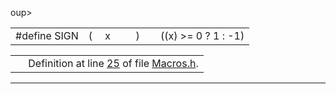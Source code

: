 oup>
<col style="width: 100%" />
</colgroup>
<tbody>
<tr>
<td class="mdRow"><table data-cellpadding="0" data-cellspacing="0" data-border="0">
<tbody>
<tr>
<td class="md" data-nowrap="" data-valign="top">#define SIGN</td>
<td class="md" data-valign="top">( </td>
<td class="md" data-nowrap="" data-valign="top">x </td>
<td class="mdname1" data-valign="top" data-nowrap=""></td>
<td class="md" data-valign="top"> ) </td>
<td class="md" data-nowrap="">   ((x) &gt;= 0 ? 1 : -1)</td>
</tr>
</tbody>
</table></td>
</tr>
</tbody>
</table>

|  |  |
|----|----|
|   | Definition at line <a href="Macros_8h-source.md#l00025" class="el">25</a> of file <a href="Macros_8h-source.md" class="el">Macros.h</a>. |

------------------------------------------------------------------------

